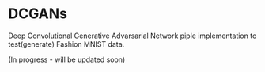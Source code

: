 # DCGANs

Deep Convolutional Generative Advarsarial Network piple implementation to test(generate) Fashion MNIST data.


(In progress - will be updated soon)
